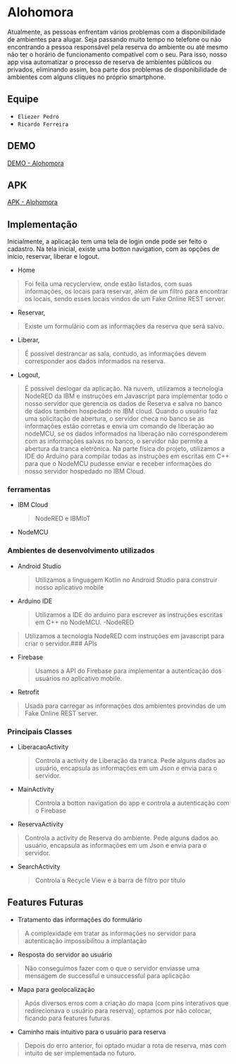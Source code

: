 # Alohomora

Atualmente, as pessoas enfrentam vários problemas com a disponibilidade de ambientes para alugar. Seja passando muito tempo no telefone ou não encontrando a pessoa responsável pela reserva do ambiente ou até mesmo não ter o horário de funcionamento compatível com o seu. Para isso, nosso app visa automatizar o processo de reserva de ambientes públicos ou privados, eliminando assim, boa parte dos problemas de disponibilidade de ambientes com alguns cliques no próprio smartphone.

## Equipe

* `Eliezer Pedro` 
* `Ricardo Ferreira` 

## DEMO
[DEMO - Alohomora](https://drive.google.com/file/d/1-ALpwbt3FnFxjPnR-2_EsWBZcJNVglPh/view?usp=sharing)


## APK
[APK - Alohomora](https://drive.google.com/file/d/1N7BuD3tFzecvpaxQI2aGU-tT42zW3Mzh/view?usp=sharing )

## Implementação
Inicialmente, a aplicação tem uma tela de login onde pode ser feito o cadastro. Na tela inicial, existe uma botton navigation, com as opções de início, reservar, liberar e logout. 
-  Home
> Foi feita uma recyclerview, onde estão listados, com suas informações, os locais para reservar, além de um filtro para encontrar os locais, sendo esses locais vindos de um Fake Online REST server.
-  Reservar, 
> Existe um formulário com as informações da reserva que será salvo. 
-  Liberar,
> É possível destrancar as sala, contudo, as informações devem corresponder aos dados informados na reserva.
- Logout, 
> É possível deslogar da aplicação.
	Na nuvem, utilizamos a tecnologia NodeRED da IBM e instruções em Javascript para implementar todo o nosso servidor que gerencia os dados de Reserva e salva no banco de dados também hospedado no IBM cloud. Quando o usuário faz uma solicitação de abertura, o servidor checa no banco se as informações estão corretas e envia um comando de liberação ao nodeMCU, se os dados informados na liberação não corresponderem com as informações salvas no banco, o servidor não permite a abertura da tranca eletrônica.
	Na parte física do projeto, utilizamos a IDE do Arduino para compilar todas as instruções em escritas em C++ para que o NodeMCU pudesse enviar e receber informações do nosso servidor hospedado no IBM Cloud.
### ferramentas
- IBM Cloud
	> NodeRED e IBMIoT
- NodeMCU

### Ambientes de desenvolvimento utilizados
- Android Studio 
	> Utilizamos a linguagem Kotlin no Android Studio para construir nosso aplicativo mobile
- Arduino IDE
	> Utilizamos a IDE do arduino para escrever as instruções escritas em C++ no NodeMCU.
-NodeRED
>Utilizamos a tecnologia NodeRED com instruções em javascript para criar o servidor.### APIs
- Firebase
	> Usamos a API do Firebase para implementar a autenticação dos usuários no aplicativo mobile.
- Retrofit 
> Usada para carregar as informações dos ambientes provindas de um Fake Online REST server.

### Principais Classes
- LiberacaoActivity
	> Controla a activity de Liberação da tranca. Pede alguns dados ao usuário, encapsula as informações em um Json e envia para o servidor.
- MainActivity
	> Controla a botton navigation do app e controla a autenticação com o Firebase
- ReservaActivity
> Controla a activity de Reserva do ambiente. Pede alguns dados ao usuário, encapsula as informações em um Json e envia para o servidor.
- SearchActivity
	> Controla a Recycle View e a barra de filtro por título

## Features Futuras
- Tratamento das informações do formulário
> A complexidade em tratar as informações no servidor para autenticação impossibilitou a implantação
- Resposta do servidor ao usuário
> Não conseguimos fazer com o que o servidor enviasse uma mensagem de successful e unsuccessful para aplicação
- Mapa para geolocalização
> Após diversos erros com a criação do mapa (com pins interativos que redirecionava o usuário para reserva), optamos por não colocar, ficando para features futuras
- Caminho mais intuitivo para o usuário para reserva
> Depois do erro anterior, foi optado mudar a rota de reserva, mas com intuito de ser implementada no futuro.

